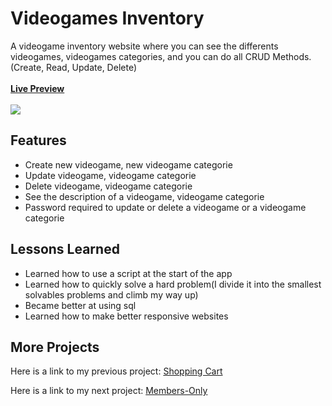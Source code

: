 <h1>Videogames Inventory</h1>
A videogame inventory website where you can see the differents videogames, videogames categories, and you can do all CRUD Methods.(Create, Read, Update, Delete)
</br></br><b><a href="https://inventory-application-production-4691.up.railway.app/" target="_blank">Live Preview</a></b>
</br></br><img src="https://github.com/user-attachments/assets/af00743a-454c-462b-9e17-bc0d10b5e85c">
<h2>Features</h2>
<ul>
  <li>Create new videogame, new videogame categorie</li>
  <li>Update videogame, videogame categorie</li>
  <li>Delete videogame, videogame categorie</li>
  <li>See the description of a videogame, videogame categorie</li>
  <li>Password required to update or delete a videogame or a videogame categorie</li>
</ul>
<h2>Lessons Learned</h2>
<ul>
  <li>Learned how to use a script at the start of the app</li>
  <li>Learned how to quickly solve a hard problem(I divide it into the smallest solvables problems and climb my way up)</li>
  <li>Became better at using sql</li>
  <li>Learned how to make better responsive websites</li>
</ul>
<h2>More Projects</h2>
<p>Here is a link to my previous project: <a href="https://github.com/Mustafa1908/shopping-cart">Shopping Cart</a></p>
<p>Here is a link to my next project: <a href="https://github.com/Mustafa1908/members-only">Members-Only</a></p>

